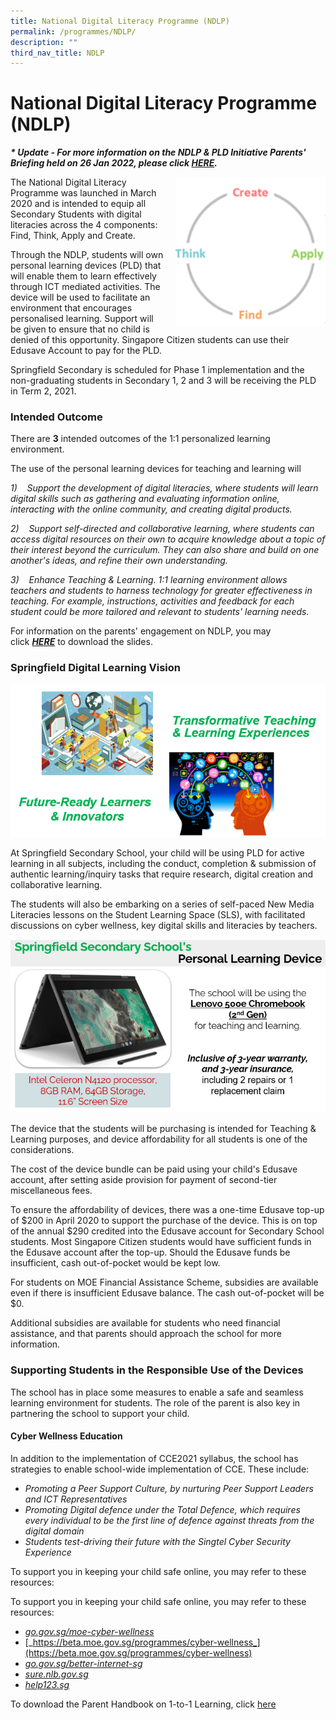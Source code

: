 ```yaml
---
title: National Digital Literacy Programme (NDLP)
permalink: /programmes/NDLP/
description: ""
third_nav_title: NDLP
---
```

# **National Digital Literacy Programme (NDLP)**

_**\* Update - For more information on the NDLP & PLD Initiative Parents' Briefing held on 26 Jan 2022, please click [HERE](https://moe-springfieldsec-staging.netlify.app/programmes/ndlp/ndlp-n-pld-initiative-parents-briefing-26-jan-2022).**_

<img src="/images/download.png" style="width:240px;height:240px;margin-left:15px;" align = "right">
 
The National Digital Literacy Programme was launched in March 2020 and is intended to equip all Secondary Students with digital literacies across the 4 components: Find, Think, Apply and Create. 

Through the NDLP, students will own personal learning devices (PLD) that will enable them to learn effectively through ICT mediated activities. The device will be used to facilitate an environment that encourages personalised learning. Support will be given to ensure that no child is denied of this opportunity. Singapore Citizen students can use their Edusave Account to pay for the PLD.

Springfield Secondary is scheduled for Phase 1 implementation and the non-graduating students in Secondary 1, 2 and 3 will be receiving the PLD in Term 2, 2021.

### Intended Outcome

There are **3** intended outcomes of the 1:1 personalized learning environment. 

The use of the personal learning devices for teaching and learning will

_1)    Support the development of digital literacies, where students will learn digital skills such as gathering and evaluating information online, interacting with the online community, and creating digital products._

_2)    Support self-directed and collaborative learning, where students can access digital resources on their own to acquire knowledge about a topic of their interest beyond the curriculum. They can also share and build on one another's ideas, and refine their own understanding._

_3)    Enhance Teaching & Learning. 1:1 learning environment allows teachers and students to harness technology for greater effectiveness in teaching. For example, instructions, activities and feedback for each student could be more tailored and relevant to students' learning needs._

For information on the parents' engagement on NDLP, you may click [**_HERE_**](/files/NDLP%20-%20Briefing%20for%20Parents%20Website_Updated1.pdf) to download the slides.

### Springfield Digital Learning Vision

![](/images/Digital%20Learning%20Vision.png)

At Springfield Secondary School, your child will be using PLD for active learning in all subjects, including the conduct, completion & submission of authentic learning/inquiry tasks that require research, digital creation and collaborative learning.

The students will also be embarking on a series of self-paced New Media Literacies lessons on the Student Learning Space (SLS), with facilitated discussions on cyber wellness, key digital skills and literacies by teachers.

![](/images/PLD.png)

The device that the students will be purchasing is intended for Teaching & Learning purposes, and device affordability for all students is one of the considerations.

The cost of the device bundle can be paid using your child's Edusave account, after setting aside provision for payment of second-tier miscellaneous fees.

To ensure the affordability of devices, there was a one-time Edusave top-up of $200 in April 2020 to support the purchase of the device. This is on top of the annual $290 credited into the Edusave account for Secondary School students. Most Singapore Citizen students would have sufficient funds in the Edusave account after the top-up. Should the Edusave funds be insufficient, cash out-of-pocket would be kept low.

For students on MOE Financial Assistance Scheme, subsidies are available even if there is insufficient Edusave balance. The cash out-of-pocket will be $0.

Additional subsidies are available for students who need financial assistance, and that parents should approach the school for more information.

### Supporting Students in the Responsible Use of the Devices

The school has in place some measures to enable a safe and seamless learning environment for students. The role of the parent is also key in partnering the school to support your child.

#### Cyber Wellness Education

In addition to the implementation of CCE2021 syllabus, the school has strategies to enable school-wide implementation of CCE. These include: 

*   _Promoting a Peer Support Culture, by nurturing Peer Support Leaders and ICT Representatives_
*   _Promoting Digital defence under the Total Defence, which requires every individual to be the first line of defence against threats from the digital domain_
*   _Students test-driving their future with the Singtel Cyber Security Experience_

To support you in keeping your child safe online, you may refer to these resources:

To support you in keeping your child safe online, you may refer to these resources:

*   [_go.gov.sg/moe-cyber-wellness_](https://go.gov.sg/moe-cyber-wellness)
*   [_https://beta.moe.gov.sg/programmes/cyber-wellness_](https://beta.moe.gov.sg/programmes/cyber-wellness)
*   [_go.gov.sg/better-internet-sg_](https://go.gov.sg/better-internet-sg)
*   [_sure.nlb.gov.sg_](http://sure.nlb.gov.sg/)
*   [_help123.sg_](http://help123.sg/)

To download the Parent Handbook on 1-to-1 Learning, click [here](/files/Parent%20Handbook%20I%20on%201_1%20Learning.pdf)